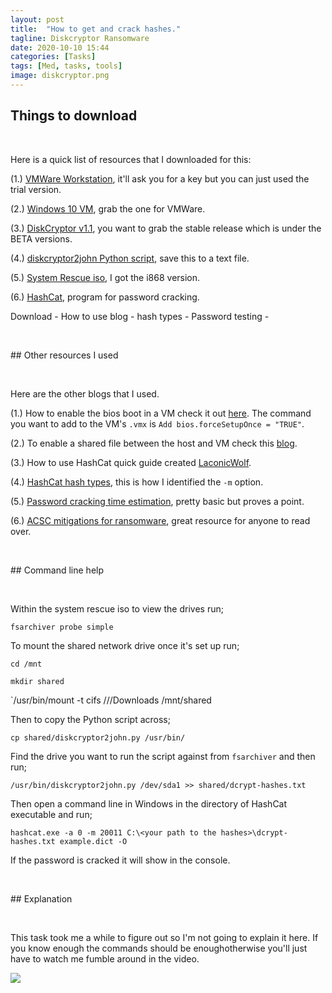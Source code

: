 ```yaml
---
layout: post
title:  "How to get and crack hashes."
tagline: Diskcryptor Ransomware
date: 2020-10-10 15:44
categories: [Tasks]
tags: [Med, tasks, tools]
image: diskcryptor.png
---
```


## Things to download
<p>&nbsp;</p>
Here is a quick list of resources that I downloaded for this:

(1.) [VMWare Workstation](https://www.vmware.com/au/products/workstation-pro/workstation-pro-evaluation.html), it'll ask you for a key but you can just used the trial version.  

(2.) [Windows 10 VM](https://developer.microsoft.com/en-us/windows/downloads/virtual-machines/), grab the one for VMWare.

(3.) [DiskCryptor v1.1](https://github.com/DavidXanatos/DiskCryptor/releases), you want to grab the stable release which is under the BETA versions.

(4.) [diskcryptor2john Python script](https://raw.githubusercontent.com/openwall/john/a02c068c245e43cdab24e412213562cd461638ba/run/diskcryptor2john.py), save this to a text file. 

(5.) [System Rescue iso](https://www.system-rescue.org/Download/), I got the i868 version.

(6.) [HashCat](https://hashcat.net/hashcat/), program for password cracking.

Download - 
How to use blog - 
hash types - 
Password testing - 

<p>&nbsp;</p>
## Other resources I used
<p>&nbsp;</p>
Here are the other blogs that I used.

(1.) How to enable the bios boot in a VM check it out [here](https://kb.vmware.com/s/article/1004129). The command you want to add to the VM's `.vmx` is `Add bios.forceSetupOnce = "TRUE"`.

(2.) To enable a shared file between the host and VM check this [blog](https://pureinfotech.com/setup-network-file-sharing-windows-10/).

(3.) How to use HashCat quick guide created [LaconicWolf](https://laconicwolf.com/2018/09/29/hashcat-tutorial-the-basics-of-cracking-passwords-with-hashcat/).

(4.) [HashCat hash types](https://hashcat.net/wiki/doku.php?id=example_hashes), this is how I identified the `-m` option.

(5.) [Password cracking time estimation](https://www.betterbuys.com/estimating-password-cracking-times/), pretty basic but proves a point.

(6.) [ACSC mitigations for ransomware](https://www.cyber.gov.au/acsc/view-all-content/threats/ransomware), great resource for anyone to read over. 

<p>&nbsp;</p>
## Command line help
<p>&nbsp;</p> 
Within the system rescue iso to view the drives run;

`fsarchiver probe simple`

To mount the shared network drive once it's set up run;

`cd /mnt`

`mkdir shared`

`/usr/bin/mount -t cifs //<YOUR HOSTNAME>/Downloads /mnt/shared

Then to copy the Python script across;

`cp shared/diskcryptor2john.py /usr/bin/`

Find the drive you want to run the script against from `fsarchiver` and then run;

`/usr/bin/diskcryptor2john.py /dev/sda1 >> shared/dcrypt-hashes.txt`

Then open a command line in Windows in the directory of HashCat executable and run;

`hashcat.exe -a 0 -m 20011 C:\<your path to the hashes>\dcrypt-hashes.txt example.dict -O`

If the password is cracked it will show in the console.

<p>&nbsp;</p>
## Explanation
<p>&nbsp;</p>
This task took me a while to figure out so I'm not going to explain it here. If you know enough the commands should be enoughotherwise you'll just have to watch me fumble around in the video.

[![](https://img.youtube.com/vi/Vey-ll3LM3o/maxresdefault.jpg)](https://youtu.be/Vey-ll3LM3o)
